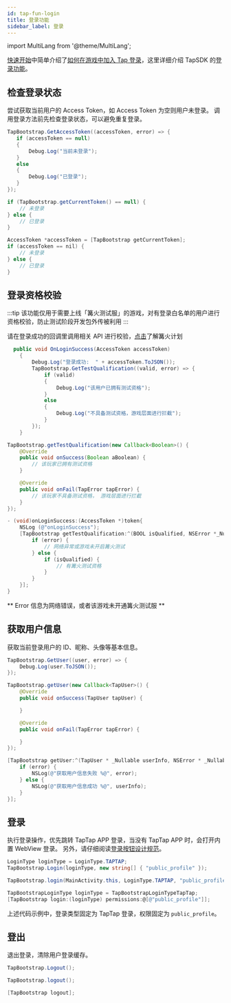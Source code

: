 ```yaml
---
id: tap-fun-login
title: 登录功能
sidebar_label: 登录
---
```


import MultiLang from '@theme/MultiLang';

[快速开始](/sdk)中简单介绍了[如何在游戏中加入 Tap 登录](/sdk#TapTap-登录)，这里详细介绍 TapSDK 的[登录功能](/sdk/features/pro-login/)。

## 检查登录状态

尝试获取当前用户的 Access Token，如 Access Token 为空则用户未登录。
调用登录方法前先检查登录状态，可以避免重复登录。

<MultiLang>

```cs
TapBootstrap.GetAccessToken((accessToken, error) => {
   if (accessToken == null)
   {
       Debug.Log("当前未登录");
   }
   else
   {
       Debug.Log("已登录");
   }
});
```

```java
if (TapBootstrap.getCurrentToken() == null) {
    // 未登录
} else {
    // 已登录
}
```

```objectivec
AccessToken *accessToken = [TapBootstrap getCurrentToken];
if (accessToken == nil) {
    // 未登录
} else {
    // 已登录
}
```

</MultiLang>

## 登录资格校验

:::tip
该功能仅用于需要上线「篝火测试服」的游戏，对有登录白名单的用户进行资格校验，防止测试阶段开发包外传被利用
:::

请在登录成功的回调里调用相关 API 进行校验，[点击](https://www.taptap.com/campfire)了解篝火计划

<MultiLang>

```cs
  public void OnLoginSuccess(AccessToken accessToken)
    {
        Debug.Log("登录成功:  " + accessToken.ToJSON());
        TapBootstrap.GetTestQualification((valid, error) => {
            if (valid)
            {
                Debug.Log("该用户已拥有测试资格");
            }
            else
            {
                Debug.Log("不具备测试资格，游戏层面进行拦截");
            }
        });
    }
```

```java
TapBootstrap.getTestQualification(new Callback<Boolean>() {
    @Override
    public void onSuccess(Boolean aBoolean) {
        // 该玩家已拥有测试资格
    }

    @Override
    public void onFail(TapError tapError) {
        // 该玩家不具备测试资格， 游戏层面进行拦截
    }
});
```

```objectivec
- (void)onLoginSuccess:(AccessToken *)token{
    NSLog (@"onLoginSuccess");
    [TapBootstrap getTestQualification:^(BOOL isQualified, NSError *_Nullable error) {
        if (error) {
            // 网络异常或游戏未开启篝火测试
        } else {
            if (isQualified) {
                // 有篝火测试资格
            }
        }
    }];
}
```

</MultiLang>

** Error 信息为网络错误，或者该游戏未开通篝火测试服 **

## 获取用户信息

获取当前登录用户的 ID、昵称、头像等基本信息。

<MultiLang>

```cs
TapBootstrap.GetUser((user, error) => {
    Debug.Log(user.ToJSON());
});
```

```java
TapBootstrap.getUser(new Callback<TapUser>() {
    @Override
    public void onSuccess(TapUser tapUser) {

    }

    @Override
    public void onFail(TapError tapError) {

    }
});
```

```objectivec
[TapBootstrap getUser:^(TapUser * _Nullable userInfo, NSError * _Nullable error) {
    if (error) {
        NSLog(@"获取用户信息失败 %@", error);
    } else {
        NSLog(@"获取用户信息成功 %@", userInfo);
    }
}];
```

</MultiLang>


## 登录

执行登录操作，优先跳转 TapTap APP 登录，当没有 TapTap APP 时，会打开内置 WebView 登录。
另外，请仔细阅读[登录按钮设计规范](/login-design)。  


<MultiLang>

```cs
LoginType loginType = LoginType.TAPTAP;
TapBootstrap.Login(loginType, new string[] { "public_profile" });
```

```java
TapBootstrap.login(MainActivity.this, LoginType.TAPTAP, "public_profile");
```

```objectivec  
TapBootstrapLoginType loginType = TapBootstrapLoginTypeTapTap;
[TapBootstrap login:(loginType) permissions:@[@"public_profile"]];
```

</MultiLang>

上述代码示例中，登录类型固定为 TapTap 登录，权限固定为 `public_profile`。

## 登出

退出登录，清除用户登录缓存。

<MultiLang>

```cs
TapBootstrap.Logout();
```

```java
TapBootstrap.logout();
```

```objectivec
[TapBootstrap logout];
```

</MultiLang>
